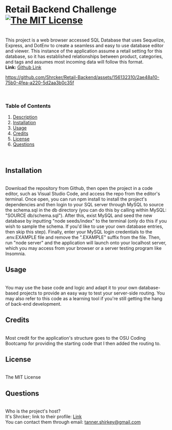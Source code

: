 <h1 id='description'>Retail Backend Challenge <a href="https://opensource.org/licenses/MIT"><img alt="The MIT License" src="https://img.shields.io/badge/License-MIT-yellow.svg" /></a></h1><br />This project is a web browser accessed SQL Database that uses Sequelize, Express, and DotEnv to create a seamless and easy to use database editor and viewer. This instance of the application assume a retail setting for this database, so it has established relationships between product, categories, and tags and assumes most incoming data will follow this format. <br /><strong>Link:</strong> <a href=https://github.com/Shrcker/Retail-Backend>Github Link</a>

https://github.com/Shrcker/Retail-Backend/assets/156132310/2ae48a10-75b0-4fea-a220-5d2aa3b0c35f

<br /><h3>Table of Contents</h3><ol><li><a href="#description"><span>Description</span></a></li><li><a href="#installation"><span>Installation</span></a></li><li><a href="#usage"><span>Usage</span></a></li><li><a href="#credits"><span>Credits</span></a></li><li><a href="#license"><span>License</span></a></li><li><a href="#questions"><span>Questions</span></a></li></ol><br /><h2 id='installation'>Installation</h2><br />Download the repository from Github, then open the project in a code editor, such as Visual Studio Code, and access the repo from the editor's terminal. Once open, you can run npm install to install the project's dependencies and then login to your SQL server through MySQL to source the schema.sql in the db directory (you can do this by calling within MySQL: "SOURCE db/schema.sql"). After this, exist MySQL and seed the new database by inputting "node seeds/index" to the terminal (only do this if you wish to sample the schema. If you'd like to use your own database entries, then skip this step). Finally, enter your MySQL login credentials to the .env.EXAMPLE file and remove the ".EXAMPLE" suffix from the file. Then, run "node server" and the application will launch onto your localhost server, which you may access from your browser or a server testing program like Insomnia.<br /><h2 id='usage'>Usage</h2><br />You may use the base code and logic and adapt it to your own database-based projects to provide an easy way to test your server-side routing. You may also refer to this code as a learning tool if you're still getting the hang of back-end development.<br /><h2 id='credits'> Credits</h2><br /> Most credit for the application's structure goes to the OSU Coding Bootcamp for providing the starting code that I then added the routing to.<br /><h2 id='license'>License</h2><br />The MIT License<br /><h2 id='questions'>Questions</h2><br />Who is the project's host?<br />It's Shrcker; link to their profile: <a href="https://www.github.com/Shrcker">Link</a><br />You can contact them through email: tanner.shirkey@gmail.com

